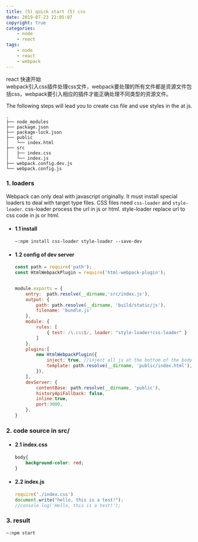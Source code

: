 ```yaml
---
title: (5) quick start (5) css
date: 2019-07-23 22:05:07
copyright: true
categories:
    - node
    - react
tags:
    - node
    - react
    - webpack
---
```

react 快速开始    
webpack引入css插件处理css文件，webpack要处理的所有文件都是资源文件包括css，webpack要引入相应的插件才能正确处理不同类型的资源文件。

<!-- more -->

The following steps will lead you to create css file and use styles in the at js.

```
.
├── node_modules
├── package.json
├── package-lock.json
├── public
│   └── index.html
├── src
│   ├── index.css
│   └── index.js
├── webpack.config.dev.js
└── webpack.config.js
```
### **1. loaders**
Webpack can only deal with javascript originally. It must install special loaders to deal with target type files. CSS files need `css-loader` and `style-loader`.
css-loader process the url in js or html.
style-loader replace url to css code in js or html.
+ #### 1.1 install
  
    `~:npm install css-loader style-loader --save-dev`

+ #### 1.2 config of dev server
  
    ```js
    const path = require('path');
    const HtmlWebpackPlugin = require('html-webpack-plugin');


    module.exports = {
        entry:  path.resolve(__dirname,'src/index.js'),
        output: {
            path: path.resolve(__dirname, 'build/static/js'),
            filename: 'bundle.js'
        },
        module: {
            rules: [
                { test: /\.css$/, loader: "style-loader!css-loader" }
            ]
        },
        plugins:[
            new HtmlWebpackPlugin({
                inject: true, //inject all js at the bottom of the body
                template: path.resolve(__dirname, 'public/index.html'), //source file
            }),
        ],
        devServer: {
            contentBase: path.resolve(__dirname, 'public'),
            historyApiFallback: false,
            inline:true,
            port:3000,
        },
    }
    ```

### **2. code source in src/**

+ #### 2.1 index.css
  
    ```css
    body{
        background-color: red;
    }
    ```

+ #### 2.2 index.js
  
    ```js
    require('./index.css')
    document.write("hello, this is a test!");
    //console.log('Hello, this is a test!');
    ```

### **3. result**

`~:npm start`
